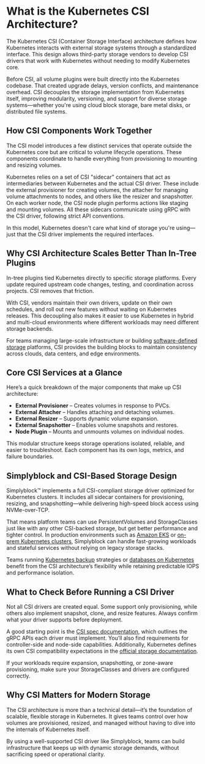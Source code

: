 # What is the Kubernetes CSI Architecture?

The Kubernetes CSI (Container Storage Interface) architecture defines how Kubernetes interacts with external storage systems through a standardized interface. This design allows third-party storage vendors to develop CSI drivers that work with Kubernetes without needing to modify Kubernetes core.

Before CSI, all volume plugins were built directly into the Kubernetes codebase. That created upgrade delays, version conflicts, and maintenance overhead. CSI decouples the storage implementation from Kubernetes itself, improving modularity, versioning, and support for diverse storage systems—whether you're using cloud block storage, bare metal disks, or distributed file systems.

## How CSI Components Work Together

The CSI model introduces a few distinct services that operate outside the Kubernetes core but are critical to volume lifecycle operations. These components coordinate to handle everything from provisioning to mounting and resizing volumes.

Kubernetes relies on a set of CSI "sidecar" containers that act as intermediaries between Kubernetes and the actual CSI driver. These include the external provisioner for creating volumes, the attacher for managing volume attachments to nodes, and others like the resizer and snapshotter. On each worker node, the CSI node plugin performs actions like staging and mounting volumes. All these sidecars communicate using gRPC with the CSI driver, following strict API conventions.

In this model, Kubernetes doesn't care what kind of storage you're using—just that the CSI driver implements the required interfaces.

## Why CSI Architecture Scales Better Than In-Tree Plugins

In-tree plugins tied Kubernetes directly to specific storage platforms. Every update required upstream code changes, testing, and coordination across projects. CSI removes that friction.

With CSI, vendors maintain their own drivers, update on their own schedules, and roll out new features without waiting on Kubernetes releases. This decoupling also makes it easier to use Kubernetes in hybrid and multi-cloud environments where different workloads may need different storage backends.

For teams managing large-scale infrastructure or building [software-defined storage](https://www.simplyblock.io/use-cases/software-defined-storage/) platforms, CSI provides the building blocks to maintain consistency across clouds, data centers, and edge environments.

## Core CSI Services at a Glance

Here’s a quick breakdown of the major components that make up CSI architecture:

- **External Provisioner** – Creates volumes in response to PVCs.
- **External Attacher** – Handles attaching and detaching volumes.
- **External Resizer** – Supports dynamic volume expansion.
- **External Snapshotter** – Enables volume snapshots and restores.
- **Node Plugin** – Mounts and unmounts volumes on individual nodes.

This modular structure keeps storage operations isolated, reliable, and easier to troubleshoot. Each component has its own logs, metrics, and failure boundaries.

## Simplyblock and CSI-Based Storage Design

Simplyblock™ implements a full CSI-compliant storage driver optimized for Kubernetes clusters. It includes all sidecar containers for provisioning, resizing, and snapshotting—while delivering high-speed block access using NVMe-over-TCP.

That means platform teams can use PersistentVolumes and StorageClasses just like with any other CSI-backed storage, but get better performance and tighter control. In production environments such as [Amazon EKS](https://www.simplyblock.io/supported-environments/amazon-eks/) or [on-prem Kubernetes clusters](https://www.simplyblock.io/supported-environments/kubernetes-storage/), Simplyblock can handle fast-growing workloads and stateful services without relying on legacy storage stacks.

Teams running [Kubernetes backup](https://www.simplyblock.io/use-cases/kubernetes-backup/) strategies or [databases on Kubernetes](https://www.simplyblock.io/use-cases/database-on-kubernetes/) benefit from the CSI architecture’s flexibility while retaining predictable IOPS and performance isolation.

## What to Check Before Running a CSI Driver

Not all CSI drivers are created equal. Some support only provisioning, while others also implement snapshot, clone, and resize features. Always confirm what your driver supports before deployment.

A good starting point is the [CSI spec documentation](https://github.com/container-storage-interface/spec), which outlines the gRPC APIs each driver must implement. You’ll also find requirements for controller-side and node-side capabilities. Additionally, Kubernetes defines its own CSI compatibility expectations in the [official storage documentation](https://kubernetes.io/docs/concepts/storage/volumes/#csi).

If your workloads require expansion, snapshotting, or zone-aware provisioning, make sure your StorageClasses and drivers are configured correctly.

## Why CSI Matters for Modern Storage

The CSI architecture is more than a technical detail—it’s the foundation of scalable, flexible storage in Kubernetes. It gives teams control over how volumes are provisioned, resized, and managed without having to dive into the internals of Kubernetes itself.

By using a well-supported CSI driver like Simplyblock, teams can build infrastructure that keeps up with dynamic storage demands, without sacrificing speed or operational clarity.
